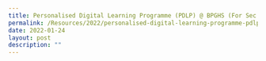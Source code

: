 ```yaml
---
title: Personalised Digital Learning Programme (PDLP) @ BPGHS (For Sec 1s)
permalink: /Resources/2022/personalised-digital-learning-programme-pdlp-at-bpghs-for-sec-1s
date: 2022-01-24
layout: post
description: ""
---
```

